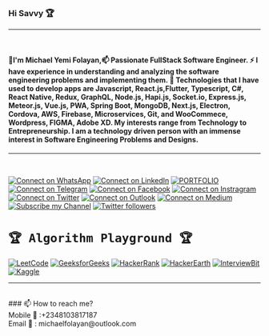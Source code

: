 ### Hi Savvy 🏆
<hr>
<br>

#### 💬I'm Michael Yemi Folayan,📫 Passionate FullStack Software Engineer. ⚡ I have experience in understanding and analyzing the software engineering problems and implementing them. 🔭 Technologies that I have used to develop apps are Javascript, React.js,Flutter, Typescript, C#, React Native, Redux, GraphQL, Node.js, Hapi.js, Socket.io, Express.js, Meteor.js, Vue.js, PWA, Spring Boot, MongoDB, Next.js, Electron, Cordova, AWS, Firebase, Microservices, Git, and WooCommece, Wordpress, FIGMA, Adobe XD. My interests range from Technology to Entrepreneurship. I am a technology driven person with an immense interest in Software Engineering Problems and Designs.

<hr>
<br>


[![Connect on WhatsApp](https://img.shields.io/badge/-WhatsApp-darkgreen?style=flat&amp;labelColor=white&amp;logo=whatsapp&amp;logoColor=darkgreen)](https://wa.me/2348103817187)
[![Connect on LinkedIn](https://img.shields.io/badge/-Linkedin-0e76a8?style=flat&amp;labelColor=white&amp;logo=linkedin&amp;logoColor=0e76a8)](https://www.linkedin.com/in/folayan-yemi/)
[![PORTFOLIO](https://img.shields.io/badge/YMF-PORFOLIO%20WEBSITE-green?style=flat-square&link=https://michaelfolayan.netlify.com/)](https://michaelfolayan.netlify.com/)
[![Connect on Telegram](https://img.shields.io/badge/-Telegram-1ca0f1?style=flat&amp;labelColor=white&amp;logo=telegram&amp;logoColor=1ca0f1)](https://t.me/geekfolayanyemi)
[![Connect on Facebook](https://img.shields.io/badge/-Facebook-blue?style=flat&amp;labelColor=white&amp;logo=facebook&amp;logoColor=blue)](https://www.facebook.com/folayan.yemi/)
[![Connect on Instragram](https://img.shields.io/badge/-Instagram-f3013b?style=flat&amp;labelColor=white&amp;logo=instagram&amp;logoColor=e84393)](https://www.instagram.com/michael_folayan/)
[![Connect on Twitter](https://img.shields.io/badge/-Twitter-1ca0f1?style=flat&amp;labelColor=white&amp;logo=twitter&amp;logoColor=1ca0f1&amp)](https://twitter.com/softfolayanyemi)
[![Connect on Outlook](https://img.shields.io/badge/O-michaelfolayan%40outlook.com-blue)](mailto:michaelfolayan@outlook.com)
[![Connect on Medium](https://img.shields.io/badge/-Medium-black?style=flat&amp;labelColor=white&amp;logo=medium&amp;logoColor=black)](https://medium.com/@yemmyfolayan)
[![Subscribe my Channel](https://img.shields.io/badge/-YouTube-ff0000?style=flat&amp;labelColor=white&amp;logo=youtube&amp;logoColor=ff0000)](https://www.youtube.com/channel/UCMcHO99n8_YxRnG1UguaDJw?sub_confirmation=1)
[![Twitter followers](https://img.shields.io/twitter/follow/softfolayanyemi?style=social)](https://twitter.com/intent/follow?screen_name=softfolayanyemi)


# `🏆 Algorithm Playground 🏆`
[![LeetCode](https://img.shields.io/badge/-LeetCode-orange?style=flat&amp;labelColor=black&amp;logo=leetcode&amp;logoColor=orange)](https://leetcode.com/michaelfolayan/)
[![GeeksforGeeks](https://img.shields.io/badge/-GeeksforGeeks-darkgreen?style=flat&amp;labelColor=white&amp;logo=geeksforgeeks&amp;logoColor=darkgreen)](https://auth.geeksforgeeks.org/user/michaelfolayan/practice/)
[![HackerRank](https://img.shields.io/badge/-HackerRank-green?style=flat&amp;labelColor=white&amp;logo=hackerrank&amp;logoColor=green)](https://www.hackerrank.com/michaelfolayan)
[![HackerEarth](https://img.shields.io/badge/-HackerEarth-darkblue?style=flat&amp;labelColor=white&amp;logo=hackerearth&amp;logoColor=darkblue)](https://www.hackerearth.com/@foyemc)
[![InterviewBit](https://img.shields.io/badge/-InterviewBit-blue?style=flat&amp;labelColor=white&amp;logo=interviewbit&amp;logoColor=blue)](https://www.interviewbit.com/profile/v88vmt0opa)
[![Kaggle](https://img.shields.io/badge/-Kaggle-blue?style=flat&amp;labelColor=white&amp;logo=kaggle&amp;logoColor=blue)](https://www.kaggle.com/michaelfolayan)
<br>
<hr>
<br>
### 📫 How to reach me?   
<br>
Mobile 📲 :+2348103817187
<br>
Email 📧 : michaelfolayan@outlook.com
<br>

<!--
**YemmyFolayan/YemmyFolayan** is a ✨ _special_ ✨ repository because its `README.md` (this file) appears on your GitHub profile.

Here are some ideas to get you started:

- 🔭 I’m currently working on ...
- 🌱 I’m currently learning ...
- 👯 I’m looking to collaborate on ...
- 🤔 I’m looking for help with ...
- 💬 Ask me about ...
- 📫 How to reach me: ...
- 😄 Pronouns: ...
- ⚡ Fun fact: ...
-->
